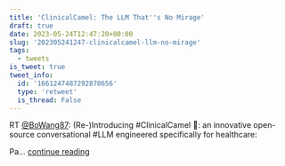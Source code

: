 ```yaml
---
title: 'ClinicalCamel: The LLM That''s No Mirage'
draft: true
date: 2023-05-24T12:47:20+00:00
slug: '202305241247-clinicalcamel-llm-no-mirage'
tags:
  - tweets
is_tweet: true
tweet_info:
  id: '1661247487292870656'
  type: 'retweet'
  is_thread: False
---
```




RT [@BoWang87](https://x.com/BoWang87): (Re-)Introducing #ClinicalCamel 🐪: an innovative open-source conversational #LLM engineered specifically for healthcare: 

Pa… [continue reading](https://x.com/sytelus/status/1661247487292870656)
